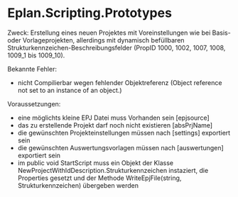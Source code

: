 Eplan.Scripting.Prototypes
==========================

Zweck:
Erstellung eines neuen Projektes mit Voreinstellungen wie bei Basis- oder Vorlageprojekten, allerdings mit dynamisch befüllbaren 
Strukturkennzeichen-Beschreibungsfelder (PropID 1000, 1002, 1007, 1008, 1009_1 bis 1009_10). 

Bekannte Fehler:
  - nicht Compilierbar wegen fehlender Objektreferenz (Object reference not set to an instance of an object.)
    

Voraussetzungen: 
  - eine möglichts kleine EPJ Datei muss Vorhanden sein [epjsource]
  - das zu erstellende Projekt darf noch nicht existieren [absPrjName]
  - die gewünschten Projekteinstellungen müssen nach [settings] exportiert sein
  - die gewünschten Auswertungsvorlagen müssen nach [auswertungen] exportiert sein
  - im public void StartScript muss ein Objekt der Klasse NewProjectWithIdDescription.Strukturkennzeichen 
    instaziert, die Properties gesetzt und der Methode WriteEpjFile(string, Strukturkennzeichen) übergeben werden
  
